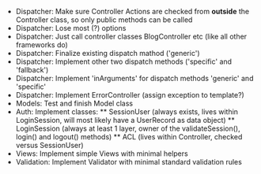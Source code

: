 
* Dispatcher: Make sure Controller Actions are checked from **outside** the Controller class, so only public methods can be called
* Dispatcher: Lose most (?) options
* Dispatcher: Just call controller classes BlogController etc (like all other frameworks do)
* Dispatcher: Finalize existing dispatch mathod ('generic')
* Dispatcher: Implement other two dispatch methods ('specific' and 'fallback')
* Dispatcher: Implement 'inArguments' for dispatch methods 'generic' and 'specific'
* Dispatcher: Implement ErrorController (assign exception to template?)
* Models: Test and finish Model class
* Auth: Implement classes:
** SessionUser (always exists, lives within LoginSession, will most likely have a UserRecord as data object)
** LoginSession (always at least 1 layer, owner of the validateSession(), login() and logout() methods)
** ACL (lives within Controller, checked versus SessionUser)
* Views: Implement simple Views with minimal helpers
* Validation: Implement Validator with minimal standard validation rules
